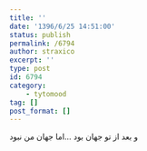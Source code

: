 ```yaml
---
title: ''
date: '1396/6/25 14:51:00'
status: publish
permalink: /6794
author: straxico
excerpt: ''
type: post
id: 6794
category:
    - tytomood
tag: []
post_format: []
---
```

و بعد از تو جهان بود …اما جهان من نبود